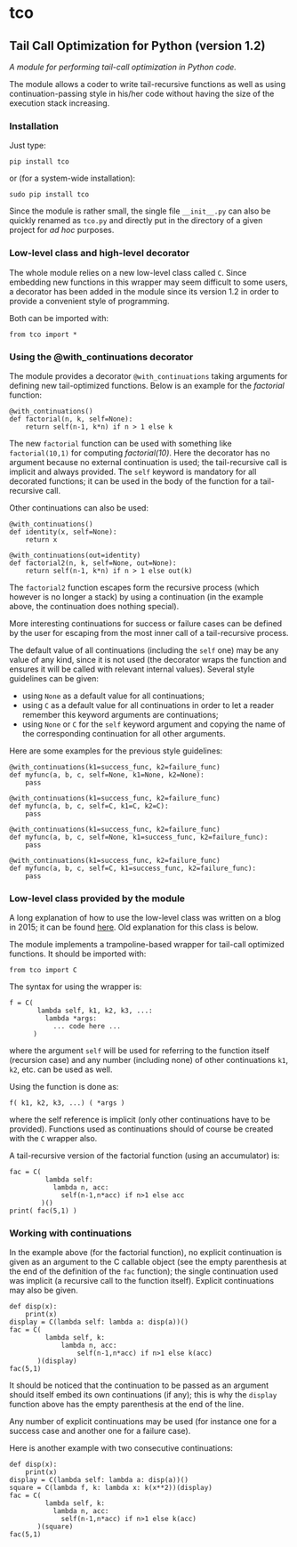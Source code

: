 # tco

## Tail Call Optimization for Python (version 1.2)

*A module for performing tail-call optimization in Python code.*

The module allows a coder to write tail-recursive functions as well as using continuation-passing style in his/her code without having the size of the execution stack increasing.

### Installation

Just type:

    pip install tco

or (for a system-wide installation):

    sudo pip install tco

Since the module is rather small, the single file `__init__.py` can also be quickly renamed as `tco.py` and directly put in the directory of a given project for _ad hoc_ purposes.

### Low-level class and high-level decorator

The whole module relies on a new low-level class called `C`. Since embedding new functions in this wrapper may seem difficult to some users, a decorator has been added in the module since its version 1.2 in order to provide a convenient style of programming.

Both can be imported with:

    from tco import *

### Using the @with_continuations decorator

The module provides a decorator `@with_continuations` taking arguments for defining new tail-optimized functions. Below is an example for the _factorial_ function:

    @with_continuations()
    def factorial(n, k, self=None):
        return self(n-1, k*n) if n > 1 else k

The new `factorial` function can be used with something like `factorial(10,1)` for computing _factorial(10)_. Here the decorator has no argument because no external continuation is used; the tail-recursive call is implicit and always provided. The `self` keyword is mandatory for all decorated functions; it can be used in the body of the function for a tail-recursive call.

Other continuations can also be used:

    @with_continuations()
    def identity(x, self=None):
        return x
    
    @with_continuations(out=identity)
    def factorial2(n, k, self=None, out=None):
        return self(n-1, k*n) if n > 1 else out(k)

The `factorial2` function escapes form the recursive process (which however is no longer a stack) by using a continuation (in the example above, the continuation does nothing special).

More interesting continuations for success or failure cases can be defined by the user for escaping from the most inner call of a tail-recursive process.

The default value of all continuations (including the `self` one) may be any value of any kind, since it is not used (the decorator wraps the function and ensures it will be called with relevant internal values). Several style guidelines can be given:

  * using `None` as a default value for all continuations;
  * using `C` as a default value for all continuations in order to let a reader remember this keyword arguments are continuations;
  * using `None` or `C` for the `self` keyword argument and copying the name of the corresponding continuation for all other arguments.

Here are some examples for the previous style guidelines:

    @with_continuations(k1=success_func, k2=failure_func)
    def myfunc(a, b, c, self=None, k1=None, k2=None):
        pass

    @with_continuations(k1=success_func, k2=failure_func)
    def myfunc(a, b, c, self=C, k1=C, k2=C):
        pass

    @with_continuations(k1=success_func, k2=failure_func)
    def myfunc(a, b, c, self=None, k1=success_func, k2=failure_func):
        pass

    @with_continuations(k1=success_func, k2=failure_func)
    def myfunc(a, b, c, self=C, k1=success_func, k2=failure_func):
        pass

### Low-level class provided by the module

A long explanation of how to use the low-level class was written on a blog in 2015; it can be found [here](http://baruchel.github.io/python/2015/11/07/explaining-functional-aspects-in-python/). Old explanation for this class is below.

The module implements a trampoline-based wrapper for tail-call optimized functions. It should be imported with:

    from tco import C

The syntax for using the wrapper is:

    f = C(
           lambda self, k1, k2, k3, ...:
             lambda *args:
               ... code here ...
          )

where the argument `self` will be used for referring to the function itself (recursion case) and any number (including none) of other continuations `k1`, `k2`, etc. can be used as well.

Using the function is done as:

    f( k1, k2, k3, ...) ( *args )

where the self reference is implicit (only other continuations have to be provided). Functions used as continuations should of course be created with the `C` wrapper also.

A tail-recursive version of the factorial function (using an accumulator) is:

    fac = C(
             lambda self:
               lambda n, acc:
                 self(n-1,n*acc) if n>1 else acc
            )()
    print( fac(5,1) )

### Working with continuations

In the example above (for the factorial function), no explicit continuation is given as an argument to the C callable object (see the empty parenthesis at the end of the definition of the `fac` function); the single continuation used was implicit (a recursive call to the function itself). Explicit continuations may also be given.

    def disp(x):
        print(x)
    display = C(lambda self: lambda a: disp(a))()
    fac = C(
             lambda self, k:
                 lambda n, acc:
                     self(n-1,n*acc) if n>1 else k(acc)
           )(display)
    fac(5,1)

It should be noticed that the continuation to be passed as an argument should itself embed its own continuations (if any); this is why the `display` function above has the empty parenthesis at the end of the line.

Any number of explicit continuations may be used (for instance one for a success case and another one for a failure case).

Here is another example with two consecutive continuations:

    def disp(x):
        print(x)
    display = C(lambda self: lambda a: disp(a))()
    square = C(lambda f, k: lambda x: k(x**2))(display)
    fac = C(
             lambda self, k:
               lambda n, acc:
                 self(n-1,n*acc) if n>1 else k(acc)
           )(square)
    fac(5,1)
